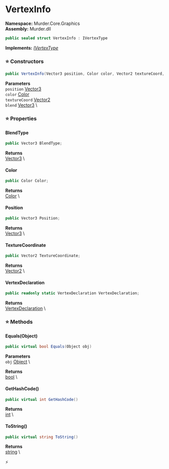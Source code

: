 # VertexInfo

**Namespace:** Murder.Core.Graphics \
**Assembly:** Murder.dll

```csharp
public sealed struct VertexInfo : IVertexType
```

**Implements:** _[IVertexType](https://docs.monogame.net/api/Microsoft.Xna.Framework.Graphics.IVertexType.html)_

### ⭐ Constructors
```csharp
public VertexInfo(Vector3 position, Color color, Vector2 textureCoord, Vector3 blend)
```

**Parameters** \
`position` [Vector3](https://docs.monogame.net/api/Microsoft.Xna.Framework.Vector3.html) \
`color` [Color](https://docs.monogame.net/api/Microsoft.Xna.Framework.Color.html) \
`textureCoord` [Vector2](https://docs.monogame.net/api/Microsoft.Xna.Framework.Vector2.html) \
`blend` [Vector3](https://docs.monogame.net/api/Microsoft.Xna.Framework.Vector3.html) \

### ⭐ Properties
#### BlendType
```csharp
public Vector3 BlendType;
```

**Returns** \
[Vector3](https://docs.monogame.net/api/Microsoft.Xna.Framework.Vector3.html) \
#### Color
```csharp
public Color Color;
```

**Returns** \
[Color](https://docs.monogame.net/api/Microsoft.Xna.Framework.Color.html) \
#### Position
```csharp
public Vector3 Position;
```

**Returns** \
[Vector3](https://docs.monogame.net/api/Microsoft.Xna.Framework.Vector3.html) \
#### TextureCoordinate
```csharp
public Vector2 TextureCoordinate;
```

**Returns** \
[Vector2](https://docs.monogame.net/api/Microsoft.Xna.Framework.Vector2.html) \
#### VertexDeclaration
```csharp
public readonly static VertexDeclaration VertexDeclaration;
```

**Returns** \
[VertexDeclaration](https://docs.monogame.net/api/Microsoft.Xna.Framework.Graphics.VertexDeclaration.html) \
### ⭐ Methods
#### Equals(Object)
```csharp
public virtual bool Equals(Object obj)
```

**Parameters** \
`obj` [Object](https://learn.microsoft.com/en-us/dotnet/api/System.Object?view=net-7.0) \

**Returns** \
[bool](https://learn.microsoft.com/en-us/dotnet/api/System.Boolean?view=net-7.0) \

#### GetHashCode()
```csharp
public virtual int GetHashCode()
```

**Returns** \
[int](https://learn.microsoft.com/en-us/dotnet/api/System.Int32?view=net-7.0) \

#### ToString()
```csharp
public virtual string ToString()
```

**Returns** \
[string](https://learn.microsoft.com/en-us/dotnet/api/System.String?view=net-7.0) \



⚡